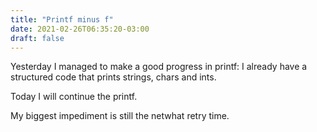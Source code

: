 ```yaml
---
title: "Printf minus f"
date: 2021-02-26T06:35:20-03:00
draft: false
---
```


Yesterday I managed to make a good progress in printf: I already have a structured code that prints strings, chars and ints.

Today I will continue the printf.

My biggest impediment is still the netwhat retry time.
